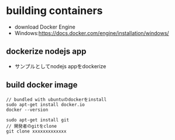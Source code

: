 # building containers

- download Docker Engine
- Windows:https://docs.docker.com/engine/installation/windows/

## dockerize nodejs app

- サンプルとしてnodejs appをdockerize


## build docker image

```
// bundled with ubuntuのdockerをinstall
sudo apt-get install docker.io
docker --version

sudo apt-get install git
// 開発者のgitをclone
git clone xxxxxxxxxxxxx

```
